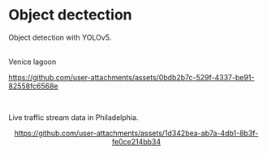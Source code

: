 # **Object dectection**
Object detection with YOLOv5.

<br>
Venice lagoon

https://github.com/user-attachments/assets/0bdb2b7c-529f-4337-be91-82558fc6568e


<br>



Live traffic stream data in Philadelphia.
<div align="center">






https://github.com/user-attachments/assets/1d342bea-ab7a-4db1-8b3f-fe0ce214bb34


</div>

